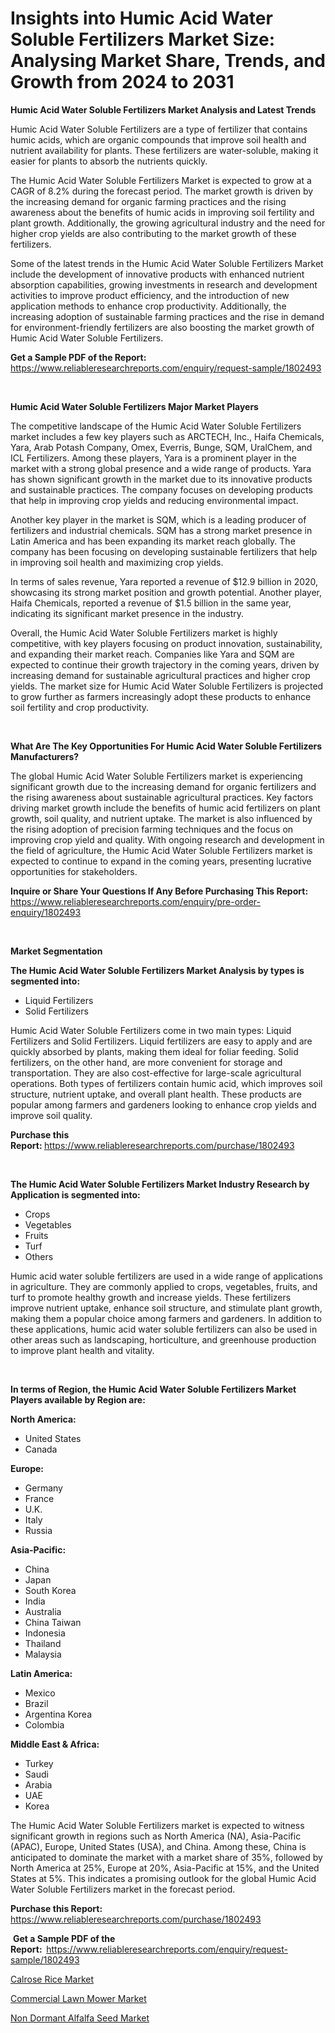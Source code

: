 <p><h1>Insights into Humic Acid Water Soluble Fertilizers Market Size: Analysing Market Share, Trends, and Growth from 2024 to 2031</h1></p><p><strong>Humic Acid Water Soluble Fertilizers Market Analysis and Latest Trends</strong></p>
<p><p>Humic Acid Water Soluble Fertilizers are a type of fertilizer that contains humic acids, which are organic compounds that improve soil health and nutrient availability for plants. These fertilizers are water-soluble, making it easier for plants to absorb the nutrients quickly.</p><p>The Humic Acid Water Soluble Fertilizers Market is expected to grow at a CAGR of 8.2% during the forecast period. The market growth is driven by the increasing demand for organic farming practices and the rising awareness about the benefits of humic acids in improving soil fertility and plant growth. Additionally, the growing agricultural industry and the need for higher crop yields are also contributing to the market growth of these fertilizers.</p><p>Some of the latest trends in the Humic Acid Water Soluble Fertilizers Market include the development of innovative products with enhanced nutrient absorption capabilities, growing investments in research and development activities to improve product efficiency, and the introduction of new application methods to enhance crop productivity. Additionally, the increasing adoption of sustainable farming practices and the rise in demand for environment-friendly fertilizers are also boosting the market growth of Humic Acid Water Soluble Fertilizers.</p></p>
<p><strong>Get a Sample PDF of the Report:&nbsp;</strong> <a href="https://www.reliableresearchreports.com/enquiry/request-sample/1802493">https://www.reliableresearchreports.com/enquiry/request-sample/1802493</a></p>
<p>&nbsp;</p>
<p><strong>Humic Acid Water Soluble Fertilizers Major Market Players</strong></p>
<p><p>The competitive landscape of the Humic Acid Water Soluble Fertilizers market includes a few key players such as ARCTECH, Inc., Haifa Chemicals, Yara, Arab Potash Company, Omex, Everris, Bunge, SQM, UralChem, and ICL Fertilizers. Among these players, Yara is a prominent player in the market with a strong global presence and a wide range of products. Yara has shown significant growth in the market due to its innovative products and sustainable practices. The company focuses on developing products that help in improving crop yields and reducing environmental impact.</p><p>Another key player in the market is SQM, which is a leading producer of fertilizers and industrial chemicals. SQM has a strong market presence in Latin America and has been expanding its market reach globally. The company has been focusing on developing sustainable fertilizers that help in improving soil health and maximizing crop yields.</p><p>In terms of sales revenue, Yara reported a revenue of $12.9 billion in 2020, showcasing its strong market position and growth potential. Another player, Haifa Chemicals, reported a revenue of $1.5 billion in the same year, indicating its significant market presence in the industry.</p><p>Overall, the Humic Acid Water Soluble Fertilizers market is highly competitive, with key players focusing on product innovation, sustainability, and expanding their market reach. Companies like Yara and SQM are expected to continue their growth trajectory in the coming years, driven by increasing demand for sustainable agricultural practices and higher crop yields. The market size for Humic Acid Water Soluble Fertilizers is projected to grow further as farmers increasingly adopt these products to enhance soil fertility and crop productivity.</p></p>
<p>&nbsp;</p>
<p><strong>What Are The Key Opportunities For Humic Acid Water Soluble Fertilizers Manufacturers?</strong></p>
<p><p>The global Humic Acid Water Soluble Fertilizers market is experiencing significant growth due to the increasing demand for organic fertilizers and the rising awareness about sustainable agricultural practices. Key factors driving market growth include the benefits of humic acid fertilizers on plant growth, soil quality, and nutrient uptake. The market is also influenced by the rising adoption of precision farming techniques and the focus on improving crop yield and quality. With ongoing research and development in the field of agriculture, the Humic Acid Water Soluble Fertilizers market is expected to continue to expand in the coming years, presenting lucrative opportunities for stakeholders.</p></p>
<p><strong>Inquire or Share Your Questions If Any Before Purchasing This Report:</strong> <a href="https://www.reliableresearchreports.com/enquiry/pre-order-enquiry/1802493">https://www.reliableresearchreports.com/enquiry/pre-order-enquiry/1802493</a></p>
<p>&nbsp;</p>
<p><strong>Market Segmentation</strong></p>
<p><strong>The Humic Acid Water Soluble Fertilizers Market Analysis by types is segmented into:</strong></p>
<p><ul><li>Liquid Fertilizers</li><li>Solid Fertilizers</li></ul></p>
<p><p>Humic Acid Water Soluble Fertilizers come in two main types: Liquid Fertilizers and Solid Fertilizers. Liquid fertilizers are easy to apply and are quickly absorbed by plants, making them ideal for foliar feeding. Solid fertilizers, on the other hand, are more convenient for storage and transportation. They are also cost-effective for large-scale agricultural operations. Both types of fertilizers contain humic acid, which improves soil structure, nutrient uptake, and overall plant health. These products are popular among farmers and gardeners looking to enhance crop yields and improve soil quality.</p></p>
<p><strong>Purchase this Report:&nbsp;</strong><a href="https://www.reliableresearchreports.com/purchase/1802493">https://www.reliableresearchreports.com/purchase/1802493</a></p>
<p>&nbsp;</p>
<p><strong>The Humic Acid Water Soluble Fertilizers Market Industry Research by Application is segmented into:</strong></p>
<p><ul><li>Crops</li><li>Vegetables</li><li>Fruits</li><li>Turf</li><li>Others</li></ul></p>
<p><p>Humic acid water soluble fertilizers are used in a wide range of applications in agriculture. They are commonly applied to crops, vegetables, fruits, and turf to promote healthy growth and increase yields. These fertilizers improve nutrient uptake, enhance soil structure, and stimulate plant growth, making them a popular choice among farmers and gardeners. In addition to these applications, humic acid water soluble fertilizers can also be used in other areas such as landscaping, horticulture, and greenhouse production to improve plant health and vitality.</p></p>
<p>&nbsp;</p>
<p><strong>In terms of Region, the Humic Acid Water Soluble Fertilizers Market Players available by Region are:</strong></p>
<p>
    <p> <strong> North America: </strong>
        <ul>
            <li>United States</li>
            <li>Canada</li>
        </ul>
        </p> 
    <p> <strong> Europe: </strong>
        <ul>
            <li>Germany</li>
            <li>France</li>
            <li>U.K.</li>
            <li>Italy</li>
            <li>Russia</li>
        </ul>
        </p> 
    <p> <strong> Asia-Pacific: </strong>
        <ul>
            <li>China</li>
            <li>Japan</li>
            <li>South Korea</li>
            <li>India</li>
            <li>Australia</li>
            <li>China Taiwan</li>
            <li>Indonesia</li>
            <li>Thailand</li>
            <li>Malaysia</li>
        </ul>
        </p> 
    <p> <strong> Latin America: </strong>
        <ul>
            <li>Mexico</li>
            <li>Brazil</li>
            <li>Argentina Korea</li>
            <li>Colombia</li>
        </ul>
        </p> 
    <p> <strong> Middle East & Africa: </strong>
        <ul>
            <li>Turkey</li>
            <li>Saudi</li>
            <li>Arabia</li>
            <li>UAE</li>
            <li>Korea</li>
        </ul>
    </p>
    </p>
<p><p>The Humic Acid Water Soluble Fertilizers market is expected to witness significant growth in regions such as North America (NA), Asia-Pacific (APAC), Europe, United States (USA), and China. Among these, China is anticipated to dominate the market with a market share of 35%, followed by North America at 25%, Europe at 20%, Asia-Pacific at 15%, and the United States at 5%. This indicates a promising outlook for the global Humic Acid Water Soluble Fertilizers market in the forecast period.</p></p>
<p><strong>Purchase this Report: </strong><a href="https://www.reliableresearchreports.com/purchase/1802493">https://www.reliableresearchreports.com/purchase/1802493</a></p>
<p>&nbsp;<strong>Get a Sample PDF of the Report:&nbsp;&nbsp;</strong><a href="https://www.reliableresearchreports.com/enquiry/request-sample/1802493">https://www.reliableresearchreports.com/enquiry/request-sample/1802493</a></p>
<p><strong></strong></p>
<p><p><a href="https://github.com/changoleonlaverguenzanoexiste/Market-Research-Report-List-2/blob/main/calrose-rice-market.md">Calrose Rice Market</a></p><p><a href="https://github.com/pizolina/Market-Research-Report-List-3/blob/main/commercial-lawn-mower-market.md">Commercial Lawn Mower Market</a></p><p><a href="https://github.com/tamvrosiya/Market-Research-Report-List-3/blob/main/non-dormant-alfalfa-seed-market.md">Non Dormant Alfalfa Seed Market</a></p></p>